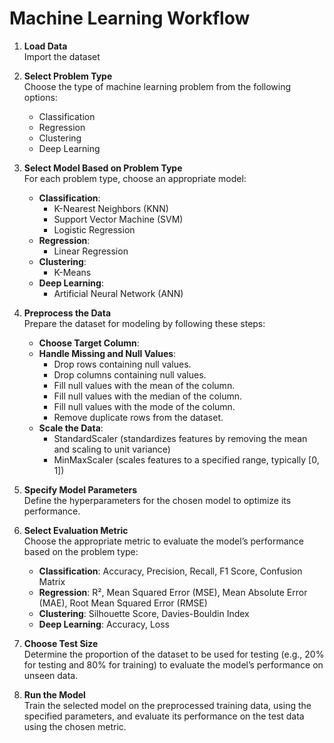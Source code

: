 # Machine Learning Workflow

1. **Load  Data**  
    Import the dataset
    
2. **Select Problem Type**  
    Choose the type of machine learning problem from the following options:
    
    - Classification
    - Regression
    - Clustering
    - Deep Learning
3. **Select Model Based on Problem Type**  
    For each problem type, choose an appropriate model:
    
    - **Classification**:
        - K-Nearest Neighbors (KNN)
        - Support Vector Machine (SVM)
        - Logistic Regression
    - **Regression**:
        - Linear Regression
    - **Clustering**:
        - K-Means
    - **Deep Learning**:
        - Artificial Neural Network (ANN)
4. **Preprocess the Data**  
    Prepare the dataset for modeling by following these steps:
    
    - **Choose Target Column**:  
    - **Handle Missing and Null Values**:  
        - Drop rows containing null values.
        - Drop columns containing null values.
        - Fill null values with the mean of the column.
        - Fill null values with the median of the column.
        - Fill null values with the mode of the column.
        - Remove duplicate rows from the dataset.
    - **Scale the Data**:  
        - StandardScaler (standardizes features by removing the mean and scaling to unit variance)
        - MinMaxScaler (scales features to a specified range, typically [0, 1])
5. **Specify Model Parameters**  
    Define the hyperparameters for the chosen model to optimize its performance.
    
6. **Select Evaluation Metric**  
    Choose the appropriate metric to evaluate the model’s performance based on the problem type:
    - **Classification**: Accuracy, Precision, Recall, F1 Score, Confusion Matrix
    - **Regression**: R², Mean Squared Error (MSE), Mean Absolute Error (MAE), Root Mean Squared Error (RMSE)
    - **Clustering**: Silhouette Score, Davies-Bouldin Index
    - **Deep Learning**: Accuracy, Loss
7. **Choose Test Size**  
    Determine the proportion of the dataset to be used for testing (e.g., 20% for testing and 80% for training) to evaluate the model’s performance on unseen data.
    
8. **Run the Model**  
    Train the selected model on the preprocessed training data, using the specified parameters, and evaluate its performance on the test data using the chosen metric.
